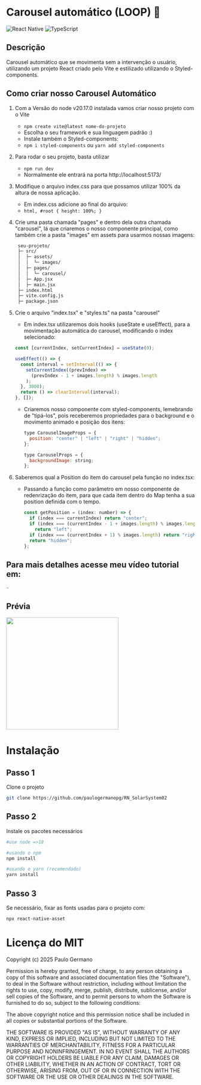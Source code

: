 # Carousel automático (LOOP) 🐴 
![React Native](https://img.shields.io/badge/react_native-%2320232a.svg?style=for-the-badge&logo=react&logoColor=%2361DAFB)
![TypeScript](https://img.shields.io/badge/typescript-%23007ACC.svg?style=for-the-badge&logo=typescript&logoColor=white)
## Descrição
Carousel automático que se movimenta sem a intervenção o usuário, utilizando um projeto React criado pelo Vite e estilizado utilizando o Styled-components.

## Como criar nosso Carousel Automático

1. Com a Versão do node v20.17.0 instalada vamos criar nosso projeto com o Vite
   - `npm create vite@latest nome-do-projeto`
   - Escolha o seu framework e sua linguagem padrão :)
   - Instale também o Styled-components:
   -  `npm i styled-components` ou  `yarn add styled-components`

2. Para rodar o seu projeto, basta utilizar
   - `npm run dev`
   - Normalmente ele entrará na porta http://localhost:5173/

3. Modifique o arquivo index.css para que possamos utilizar 100% da altura de nossa aplicação.
   - Em index.css adicione ao final do arquivo:
   - `html, #root { height: 100%; }` 

4. Crie uma pasta chamada "pages" e dentro dela outra chamada "carousel", lá que criaremos o nosso componente principal, como também crie a pasta "images" em assets para usarmos nossas imagens:
   ```bash
    seu-projeto/
    ├─ src/
    │  ├─ assets/
    │  │  └─ images/
    │  ├─ pages/
    │  │  └─ carousel/
    │  ├─ App.jsx
    │  ├─ main.jsx
    ├─ index.html
    ├─ vite.config.js
    ├─ package.json
   ```
 
5. Crie o arquivo "index.tsx" e "styles.ts" na pasta "carousel"
    - Em index.tsx utilizaremos dois hooks (useState e useEffect), para a movimentação automática do carousel, modificando o index selecionado:
    ```jsx
    const [currentIndex, setCurrentIndex] = useState(0);
    
    useEffect(() => {
      const interval = setInterval(() => {
        setCurrentIndex((prevIndex) =>
          (prevIndex - 1 + images.length) % images.length
        );
      }, 3000);
      return () => clearInterval(interval);
    }, []);
    ```
    - Criaremos nosso componente com styled-components, lemebrando de "tipá-los", pois receberemos propriedades para o background e o movimento animado e posição dos itens:
      ```jsx
      type CarouselImageProps = {
        position: "center" | "left" | "right" | "hidden";
      };
      
      type CarouselProps = {
        backgroundImage: string;
      };
      ```

  6. Saberemos qual a Position do item do carousel pela função no index.tsx:
     - Passando a função como parâmetro em nosso componente de redenrização do item, para que cada item dentro do Map tenha a sua position definida com o tempo.
        ```jsx
        const getPosition = (index: number) => {
          if (index === currentIndex) return "center";
          if (index === (currentIndex - 1 + images.length) % images.length)
            return "left";
          if (index === (currentIndex + 1) % images.length) return "right";
          return "hidden";
        };
        ```

  ## Para mais detalhes acesse meu vídeo tutorial em:
    - 

## Prévia
<img src="SolarSystem2.gif" width="300" />

# Instalação
## Passo 1
Clone o projeto
```bash
git clone https://github.com/paulogermanopg/RN_SolarSystem02
```
## Passo 2
Instale os pacotes necessários
```bash
#use node =>18

#usando o npm
npm install

#usando o yarn (recomendado)
yarn install
```

## Passo 3
Se necessário, fixar as fonts usadas para o projeto com:
```bash
npx react-native-asset
```
# Licença do MIT
Copyright (c) 2025 Paulo Germano

Permission is hereby granted, free of charge, to any person obtaining a copy
of this software and associated documentation files (the "Software"), to deal
in the Software without restriction, including without limitation the rights
to use, copy, modify, merge, publish, distribute, sublicense, and/or sell
copies of the Software, and to permit persons to whom the Software is
furnished to do so, subject to the following conditions:

The above copyright notice and this permission notice shall be included in all
copies or substantial portions of the Software.

THE SOFTWARE IS PROVIDED "AS IS", WITHOUT WARRANTY OF ANY KIND, EXPRESS OR
IMPLIED, INCLUDING BUT NOT LIMITED TO THE WARRANTIES OF MERCHANTABILITY,
FITNESS FOR A PARTICULAR PURPOSE AND NONINFRINGEMENT. IN NO EVENT SHALL THE
AUTHORS OR COPYRIGHT HOLDERS BE LIABLE FOR ANY CLAIM, DAMAGES OR OTHER
LIABILITY, WHETHER IN AN ACTION OF CONTRACT, TORT OR OTHERWISE, ARISING FROM,
OUT OF OR IN CONNECTION WITH THE SOFTWARE OR THE USE OR OTHER DEALINGS IN THE
SOFTWARE.
